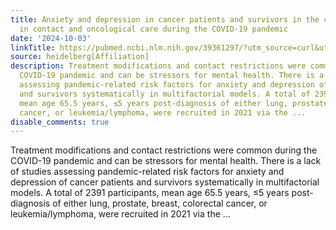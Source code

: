```yaml
---
title: Anxiety and depression in cancer patients and survivors in the context of restrictions
  in contact and oncological care during the COVID-19 pandemic
date: '2024-10-03'
linkTitle: https://pubmed.ncbi.nlm.nih.gov/39361297/?utm_source=curl&utm_medium=rss&utm_campaign=pubmed-2&utm_content=1FakS-2QOkCT8HsMOQP1bCRQ4YzyumYOmxmF0moLsQ3dFB1E9V&fc=20220326224207&ff=20241003195209&v=2.18.0.post9+e462414
source: heidelberg[Affiliation]
description: Treatment modifications and contact restrictions were common during the
  COVID-19 pandemic and can be stressors for mental health. There is a lack of studies
  assessing pandemic-related risk factors for anxiety and depression of cancer patients
  and survivors systematically in multifactorial models. A total of 2391 participants,
  mean age 65.5 years, ≤5 years post-diagnosis of either lung, prostate, breast, colorectal
  cancer, or leukemia/lymphoma, were recruited in 2021 via the ...
disable_comments: true
---
```

Treatment modifications and contact restrictions were common during the COVID-19 pandemic and can be stressors for mental health. There is a lack of studies assessing pandemic-related risk factors for anxiety and depression of cancer patients and survivors systematically in multifactorial models. A total of 2391 participants, mean age 65.5 years, ≤5 years post-diagnosis of either lung, prostate, breast, colorectal cancer, or leukemia/lymphoma, were recruited in 2021 via the ...